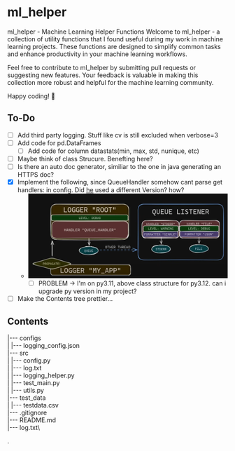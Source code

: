 # ml_helper


ml_helper - Machine Learning Helper Functions
Welcome to ml_helper - a collection of utility functions that I found useful during my
work in machine learning projects. These functions are designed to simplify common tasks 
and enhance productivity in your machine learning workflows.

Feel free to contribute to ml_helper by submitting pull requests or suggesting
new features. Your feedback is valuable in making this collection more robust and 
helpful for the machine learning community.

Happy coding! 🚀

## To-Do

- [ ] Add third party logging. Stuff like cv is still excluded when verbose=3
- [ ] Add code for pd.DataFrames
  - [ ] Add code for column datastats(min, max, std, nunique, etc)
- [ ] Maybe think of class Strucure. Benefting here?
- [ ] Is there an auto doc generator, similiar to the one in java generating an HTTPS doc?
- [x] Implement the following, since QueueHandler somehow cant parse get handlers: in config. Did [he](https://www.youtube.com/watch?v=9L77QExPmI0) used a different Version? how?
  - ![LoggerClass](./documentation/img.png)
    - [ ] PROBLEM -> I'm on py3.11, above class structure for py3.12. can i upgrade py version in my project?
- [ ] Make the Contents tree prettier...
## Contents

|--- configs\
|   |--- logging_config.json\
|--- src\
|   |--- config.py\
|   |--- log.txt\
|   |--- logging_helper.py\
|   |--- test_main.py\
|   |--- utils.py\
|--- test_data\
|   |--- testdata.csv\
|--- .gitignore\
|--- README.md\
|--- log.txt\

.



